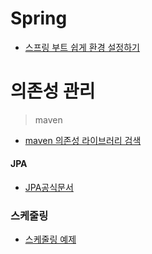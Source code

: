 # Spring

* [스프링 부트 쉽게 환경 설정하기](https://start.spring.io/)

# 의존성 관리
> maven
* [maven 의존성 라이브러리 검색](https://central.sonatype.com/?smo=true)



#### JPA
* [JPA공식문서](https://docs.spring.io/spring-data/jpa/docs/current/reference/html/)



### 스케줄링
* [스케줄링 예제](https://spring.io/guides/gs/scheduling-tasks/)

